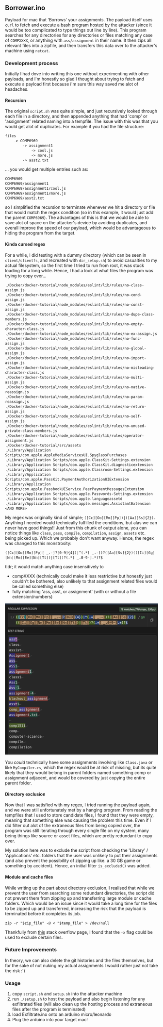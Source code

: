 ## Borrower.ino
Payload for mac that 'Borrows' your assignments. The payload itself uses `curl` to fetch and execute a bash program hosted by the attacker (since it would be too complicated to type things out line by line). This program searches for any directories for any directories or files matching any case of `COMPXXXX`, or anything with `ass/assignment` in their name. It then zips all relevant files into a zipfile, and then transfers this data over to the attacker's machine using `netcat`. 

### Development process
Initially I had dove into writing this one without experimenting with other payloads, and i'm honestly so glad I thought about trying to fetch and execute a payload first because i'm sure this way saved me alot of headaches.

#### Recursion
The original `script.sh` was quite simple, and just recursively looked through each file in a directory, and then appended anything that had 'comp' or 'assignment' related naming into a tempfile. The issue with this was that you would get alot of duplicates. For example if you had the file structure:
```
files
    -> COMP6969
        -> assignment1
            -> cool.js
            -> more.js
        -> asst2.txt
```
... you would get multiple entries such as:
```
COMP6969
COMP6969/assignment1
COMP6969/assignment1/cool.js
COMP6969/assignment1/more.js
COMP6969/asst2.txt
```
so I simplified the recursion to terminate whenever we hit a directory or file that would match the regex condition (so in this example, it would just add the parent `COMP6969`). The advantages of this is that we would be able to save alot of space on the attacker's device by avoiding duplicates, and overall improve the speed of our payload, which would be advantageous to hiding the program from the target.

#### Kinda cursed regex
For a while, I did testing with a dummy directory (which can be seen in `client/clientfs`, and recreated with `dir_setup.sh`) to avoid casualties to my actual filesystem, so the first time I tried to run from root, it was stuck loading for a long while. Hence, I had a look at what files the program was trying to copy over... 

```
./Docker/docker-tutorial/node_modules/eslint/lib/rules/no-class-assign.js
./Docker/docker-tutorial/node_modules/eslint/lib/rules/no-cond-assign.js
./Docker/docker-tutorial/node_modules/eslint/lib/rules/no-const-assign.js
./Docker/docker-tutorial/node_modules/eslint/lib/rules/no-dupe-class-members.js
./Docker/docker-tutorial/node_modules/eslint/lib/rules/no-empty-character-class.js
./Docker/docker-tutorial/node_modules/eslint/lib/rules/no-ex-assign.js
./Docker/docker-tutorial/node_modules/eslint/lib/rules/no-func-assign.js
./Docker/docker-tutorial/node_modules/eslint/lib/rules/no-global-assign.js
./Docker/docker-tutorial/node_modules/eslint/lib/rules/no-import-assign.js
./Docker/docker-tutorial/node_modules/eslint/lib/rules/no-misleading-character-class.js
./Docker/docker-tutorial/node_modules/eslint/lib/rules/no-multi-assign.js
./Docker/docker-tutorial/node_modules/eslint/lib/rules/no-native-reassign.js
./Docker/docker-tutorial/node_modules/eslint/lib/rules/no-param-reassign.js
./Docker/docker-tutorial/node_modules/eslint/lib/rules/no-return-assign.js
./Docker/docker-tutorial/node_modules/eslint/lib/rules/no-self-assign.js
./Docker/docker-tutorial/node_modules/eslint/lib/rules/no-unused-private-class-members.js
./Docker/docker-tutorial/node_modules/eslint/lib/rules/operator-assignment.js
./Docker/docker-tutorial/src/assets
./Library/Application Scripts/com.apple.AppleMediaServicesUI.SpyglassPurchases
./Library/Application Scripts/com.apple.ClassKit-Settings.extension
./Library/Application Scripts/com.apple.ClassKit.diagnosticextension
./Library/Application Scripts/com.apple.Classroom-Settings.extension
./Library/Application Scripts/com.apple.PassKit.PaymentAuthorizationUIExtension
./Library/Application Scripts/com.apple.PassbookUIService.PeerPaymentMessagesExtension
./Library/Application Scripts/com.apple.Passwords-Settings.extension
./Library/Application Scripts/com.apple.languageassetd
./Library/Application Scripts/com.apple.messages.AssistantExtension
<AND MORE>
```
My regex was originally kind of simple; `([Cc][Oo][Mm][Pp])|([Aa][Ss]{2})`. Anything I needed would technically fulfilled the conditions, but alas we can never have good things!! Just from this chunk of output alone, you can notice things like `class`, `pass`, `compile`, `compilation`, `assign`, `assets` etc. being picked up. Which we probably don't want anyway. Hence, the regex was changed to this monstrosity:

```
([Cc][Oo][Mm][Pp][ _.-]?[0-9]{4})|^(.*[ _.-])?([Aa][Ss]{2})(([Ii][Gg][Nn][Mm][Ee][Nn][Tt])|[Tt])?(.*[ _.0-9-].*)?$
```
tldr; it would match anything case insensitively to
- compXXXX (technically could make it less restrictive but honestly just couldn't be bothered, also unlikely to that assignment related files would be called something else)
- fully matching 'ass, asst, or assignment' (with or without a file extension/numbers) 

![regex](regex.png)

You *could* technically have some assignments involving like `Class.java` or like `MyCompiler.rs`, which the regex would be at risk of missing, but its quite likely that they would belong in parent folders named something comp or assignment adjacent, and would be covered by just copying the entire parent folder.

#### Directory exclusion
Now that I was satisfied with my regex, I tried running the payload again, and we were still unfortunately met by a hanging program. From reading the tempfiles that I used to store candidate files, I found that they were empty, meaning that something else was causing the problem this time. Even if I did filter out alot of the extraneous files from being copied over, the program was still iterating through every single file on my system, many being things like source or asset files, which are pretty redundant to copy over.

My solution here was to exclude the script from checking the 'Library' / 'Applications' etc. folders that the user was unlikely to put their assignments (and also prevent the possibility of zipping up like. a 30 GB game or something by accident). Hence, an initial filter `is_excluded()` was added.

#### Module and cache files
While writing up the part about directory exclusion, I realised that while we prevent the user from searching some redundant directories, the script did not prevent them from zipping up and transferring large module or cache folders. Which would be an issue since it would take a long time for the files to be zipped up and transferred, increasing the risk that the payload is terminated before it completes its job. 
```
zip -r "$zip_file" -@ < "$temp_file" > /dev/null
```
Thankfully from [this](https://superuser.com/questions/178729/zipping-all-files-dirs-in-a-directory-except-hidden-ones) stack overflow page, I found that the `-x` flag could be used to exclude certain files.

### Future Improvements
In theory, we can also delete the git histories and the files themselves, but for the sake of not nuking my actual assignments I would rather just not take the risk :')


### Usage
1) copy `script.sh` and `setup.sh` into the attacker machine
2) run `./setup.sh` to host the payload and also begin listening for any exfiltrated files (will also clean up the hosting process and extraneous files after the program is terminated)
3) load Exfiltrate.ino onto an arduino micro/leonardo
5) Plug the arduino into your target mac!